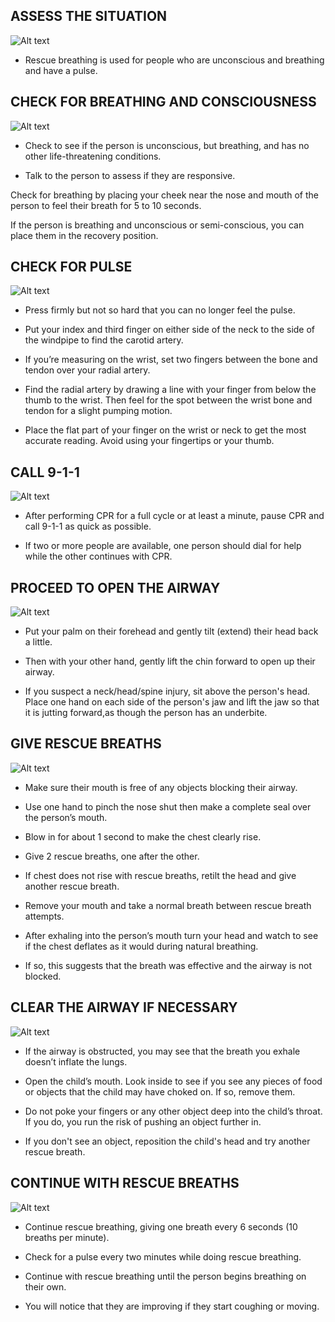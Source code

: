 ## ASSESS THE SITUATION

![Alt text](/Images/AdultShock/adultShock9.jpg)

- Rescue breathing is used for people who are unconscious and breathing and have a pulse.

## CHECK FOR BREATHING AND CONSCIOUSNESS

![Alt text](/Images/AdultShock/adultShock2.jpg)

- Check to see if the person is unconscious, but breathing, and has no other life-threatening conditions.

- Talk to the person to assess if they are responsive.

Check for breathing by placing your cheek near the nose and mouth of the person to feel their breath for 5 to 10 seconds.

If the person is breathing and unconscious or semi-conscious, you can place them in the recovery position.

## CHECK FOR PULSE

![Alt text](/Images/AdultShock/adultShock7.jpg)

- Press firmly but not so hard that you can no longer feel the pulse.

- Put your index and third finger on either side of the neck to the side of the windpipe to find the carotid artery.

- If you’re measuring on the wrist, set two fingers between the bone and tendon over your radial artery.

- Find the radial artery by drawing a line with your finger from below the thumb to the wrist. Then feel for the spot between the wrist bone and tendon for a slight pumping motion.

- Place the flat part of your finger on the wrist or neck to get the most accurate reading. Avoid using your fingertips or your thumb.

## CALL 9-1-1

![Alt text](/Images/AdultCPR/adultCPR2.jpg)

- After performing CPR for a full cycle or at least a minute, pause CPR and call 9-1-1 as quick as possible.

- If two or more people are available, one person should dial for help while the other continues with CPR.

## PROCEED TO OPEN THE AIRWAY

![Alt text](/Images/AdultCPR/adultCPR28.jpg)

- Put your palm on their forehead and gently tilt (extend) their head back a little.

- Then with your other hand, gently lift the chin forward to open up their airway.

- If you suspect a neck/head/spine injury, sit above the person's head. Place one hand on each side of the person's jaw and lift the jaw so that it is jutting forward,as though the person has an underbite.

## GIVE RESCUE BREATHS

![Alt text](/Images/AdultCPR/adultCPR29.jpg)

- Make sure their mouth is free of any objects blocking their airway.

- Use one hand to pinch the nose shut then make a complete seal over the person’s mouth.

- Blow in for about 1 second to make the
  chest clearly rise.

- Give 2 rescue breaths, one after the other.

- If chest does not rise with rescue breaths, retilt the head and give another rescue breath.

- Remove your mouth and take a normal breath between rescue breath attempts.

- After exhaling into the person’s mouth turn your head and watch to see if the chest deflates as it would during natural breathing.

- If so, this suggests that the breath was effective and the airway is not blocked.

## CLEAR THE AIRWAY IF NECESSARY

![Alt text](/Images/AdultCPR/adultCPR26.jpg)

- If the airway is obstructed, you may see that the breath you exhale doesn’t inflate the lungs.

- Open the child’s mouth. Look inside to see if you see any pieces of food or objects that the child may have choked on. If so, remove them.

- Do not poke your fingers or any other object deep into the child’s throat. If you do, you run the risk of pushing an object further in.

- If you don't see an object, reposition the child's head and try another rescue breath.

## CONTINUE WITH RESCUE BREATHS

![Alt text](/Images/AdultCPR/adultCPR29.jpg)

- Continue rescue breathing, giving one breath every 6 seconds (10 breaths per minute).

- Check for a pulse every two minutes while doing rescue breathing.

- Continue with rescue breathing until the person begins breathing on their own.

- You will notice that they are improving if they start coughing or moving.
